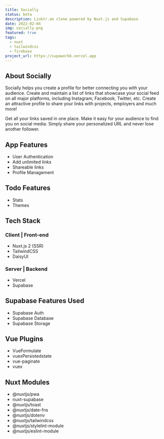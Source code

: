```yaml
---
title: Socially
status: beta
description: Linktr.ee clone powered by Nuxt.js and Supabase
date: 2022-02-04
img: socially.png
featured: true
tags:
  - nuxt
  - tailwindcss
  - firebase
project_url: https://supaworkk.vercel.app
---
```


## About Socially

Socially helps you create a profile for better connecting you with your audience. Create and maintain a list of links that showcase your social feed on all major platforms, including Instagram, Facebook, Twitter, etc. Create an attractive profile to share your links with projects, employers and much more!

Get all your links saved in one place. Make it easy for your audience to find you on social media. Simply share your personalized URL and never lose another follower.

## App Features

- User Authentication
- Add unlimited links
- Shareable links
- Profile Management

## Todo Features

- Stats
- Themes

## Tech Stack

### Client | Front-end

- Nuxt.js 2 (SSR)
- TailwindCSS
- DaisyUI

### Server | Backend

- Vercel
- Supabase

## Supabase Features Used

- Supabase Auth
- Supabase Database
- Supabase Storage

## Vue Plugins

- VueFormulate
- vuexPersistedstate
- vue-paginate
- vuex

## Nuxt Modules

- @nuxtjs/pwa
- nuxt-supabase
- @nuxtjs/toast
- @nuxtjs/date-fns
- @nuxtjs/dotenv
- @nuxtjs/tailwindcss
- @nuxtjs/stylelint-module
- @nuxtjs/eslint-module
